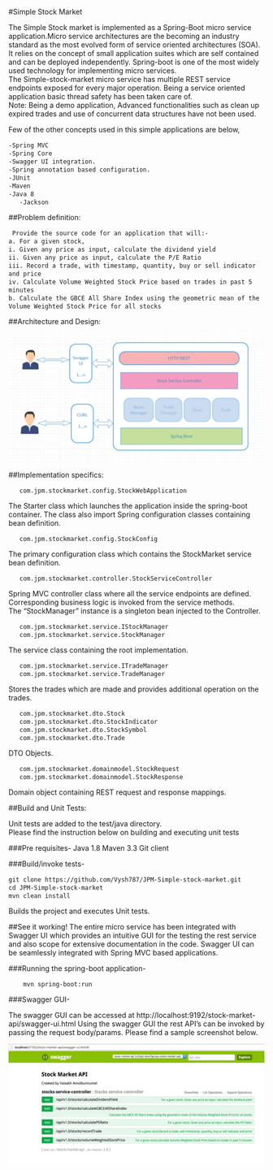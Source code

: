 #Simple Stock Market

The Simple Stock market is implemented as a Spring-Boot micro service application.Micro service architectures are the becoming an industry standard as the most evolved form of service oriented architectures (SOA). It relies on the concept of small application suites which are self contained and can be deployed independently. Spring-boot is one of the most widely used technology for implementing micro services.<br/>
The Simple-stock-market micro service has multiple REST service endpoints exposed for every major operation.
Being a service oriented application basic thread safety has been taken care of.
<br/>
Note: Being a demo application, Advanced functionalities such as clean up expired trades and use of concurrent data structures have not been used.

Few of the other concepts used in this simple applications are below,

	-Spring MVC
	-Spring Core
	-Swagger UI integration.
	-Spring annotation based configuration.
	-JUnit		
	-Maven
	-Java 8
       -Jackson

##Problem definition:

     Provide the source code for an application that will:- 
	a. For a given stock, 
	i. Given any price as input, calculate the dividend yield 
	ii. Given any price as input, calculate the P/E Ratio 
	iii. Record a trade, with timestamp, quantity, buy or sell indicator and price 
	iv. Calculate Volume Weighted Stock Price based on trades in past 5 minutes 
	b. Calculate the GBCE All Share Index using the geometric mean of the Volume Weighted Stock Price for all stocks 
##Architecture and Design:

![Simple Stock Market - Architecture](https://github.com/Vysh787/JPM-Simple-stock-market/blob/master/src/main/resources/Simple-stock-market-Architecture.png)

##Implementation specifics: 

       com.jpm.stockmarket.config.StockWebApplication
The Starter class which launches the application inside the spring-boot container. The class also import Spring configuration classes containing bean definition.

       com.jpm.stockmarket.config.StockConfig
The primary configuration class which contains the StockMarket service bean definition.

       com.jpm.stockmarket.controller.StockServiceController 
Spring MVC controller class where all the service endpoints are defined. Corresponding business logic is invoked from the service methods.<br/>
The “StockManager” instance is a singleton bean injected to the Controller.

       com.jpm.stockmarket.service.IStockManager
       com.jpm.stockmarket.service.StockManager 
The service class containing the root implementation.

       com.jpm.stockmarket.service.ITradeManager  
       com.jpm.stockmarket.service.TradeManager  
Stores the trades which are made and provides additional operation on the trades. 

       com.jpm.stockmarket.dto.Stock  
       com.jpm.stockmarket.dto.StockIndicator  
       com.jpm.stockmarket.dto.StockSymbol  
       com.jpm.stockmarket.dto.Trade  
DTO Objects.

       com.jpm.stockmarket.domainmodel.StockRequest  
       com.jpm.stockmarket.domainmodel.StockResponse 
Domain object containing REST request and response mappings.


##Build and Unit Tests:

Unit tests are added to the test/java directory. <br/>Please find the instruction below on building and executing unit tests

###Pre requisites-
	Java 1.8
	Maven 3.3
	Git client

###Build/invoke tests-

	git clone https://github.com/Vysh787/JPM-Simple-stock-market.git
	cd JPM-Simple-stock-market
	mvn clean install

Builds the project and executes Unit tests.

##See it working!
The entire micro service has been integrated with Swagger UI which provides an intuitive GUI for the testing the rest service and also scope for extensive documentation in the code.
Swagger UI can be seamlessly integrated with Spring MVC based applications.

###Running the spring-boot application-

        mvn spring-boot:run

###Swagger GUI- 

The swagger GUI can be accessed at http://localhost:9192/stock-market-api/swagger-ui.html
Using the swagger GUI the rest API’s can be invoked by passing the request body/params. Please find a sample screenshot below.

![Swagger UI snapshot](https://github.com/Vysh787/JPM-Simple-stock-market/blob/master/src/main/resources/Swagger-UI.png)